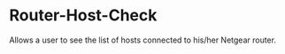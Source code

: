 Router-Host-Check
=================

Allows a user to see the list of hosts connected to his/her Netgear router.

